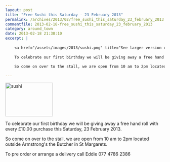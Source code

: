 ```yaml
---
layout: post
title: "Free Sushi this Saturday - 23 February 2013"
permalink: /archives/2013/02/free_sushi_this_saturday_23_february_2013.html
commentfile: 2013-02-18-free_sushi_this_saturday_23_february_2013
category: around_town
date: 2013-02-18 21:38:10
excerpt: |
    
    <a href="/assets/images/2013/sushi.png" title="See larger version of - sushi"><img src="/assets/images/2013/sushi_thumb.png" width="150" height="106" alt="sushi" class="photo right" /></a>
    
    To celebrate our first birthday we will be giving away a free hand roll with every &pound;10.00 purchase this Saturday, 23 February 2013.
    
    So come on over to the stall, we are open from 10 am to 2pm located outside Armstrong's the Butcher in St Margarets.

---
```


<a href="/assets/images/2013/sushi.png" title="See larger version of - sushi"><img src="/assets/images/2013/sushi_thumb.png" width="150" height="106" alt="sushi" class="photo right" /></a>

To celebrate our first birthday we will be giving away a free hand roll with every £10.00 purchase this Saturday, 23 February 2013.

So come on over to the stall, we are open from 10 am to 2pm located outside Armstrong's the Butcher in St Margarets.

To pre order or arrange a delivery call Eddie 077 4786 2386
